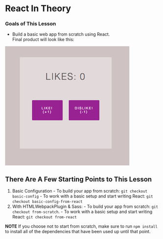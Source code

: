 # React In Theory

### Goals of This Lesson
  - Build a basic web app from scratch using React.  
  Final product will look like this:

![](images/final-app.png)

## There Are A Few Starting Points to This Lesson
  1. Basic Configuration
    - To build your app from scratch: `git checkout basic-config`
    - To work with a basic setup and start writing React: `git checkout basic-config-from-react`
  2. With HTMLWebpackPlugin & Sass:
    - To build your app from scratch: `git checkout from-scratch`.
    - To work with a basic setup and start writing React: `git checkout from-react`  

  **NOTE** If you choose not to start from scratch, make sure to run `npm install` to install all of the dependencies that have been used up until that point.
